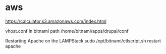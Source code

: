 # aws


https://calculator.s3.amazonaws.com/index.html

vhost.conf in bitnami path
/home/bitnami/apps/drupal/conf

Restarting Apache on the LAMPStack
 sudo /opt/bitnami/ctlscript.sh restart apache